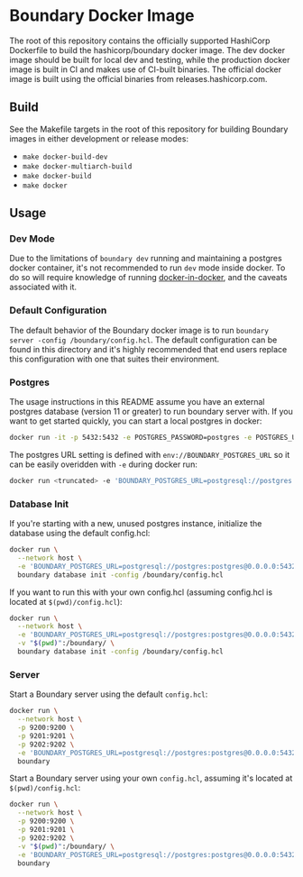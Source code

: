# Boundary Docker Image

The root of this repository contains the officially supported HashiCorp Dockerfile to build the hashicorp/boundary docker image. The dev docker image should be built for local dev and testing, while the production docker image is built in CI and makes use of CI-built binaries. The official docker image is built using the official binaries from releases.hashicorp.com.

## Build

See the Makefile targets in the root of this repository for building Boundary images in either
development or release modes:

  - `make docker-build-dev`
  - `make docker-multiarch-build`
  - `make docker-build`
  - `make docker`

## Usage

### Dev Mode

Due to the limitations of `boundary dev` running and maintaining a postgres docker container, it's not recommended
to run `dev` mode inside docker. To do so will require knowledge of running [docker-in-docker](https://hub.docker.com/_/docker), and the caveats
associated with it. 

### Default Configuration

The default behavior of the Boundary docker image is to run `boundary server -config /boundary/config.hcl`. The default
configuration can be found in this directory and it's highly recommended that end users replace this configuration 
with one that suites their environment. 

### Postgres

The usage instructions in this README assume you have an external postgres database (version 11 or greater) to run 
boundary server with. If you want to get started quickly, you can start a local postgres in docker:

```bash
docker run -it -p 5432:5432 -e POSTGRES_PASSWORD=postgres -e POSTGRES_USER=postgres postgres
```

The postgres URL setting is defined with `env://BOUNDARY_POSTGRES_URL` so it can be easily overidden with `-e`
during docker run:

```bash
docker run <truncated> -e 'BOUNDARY_POSTGRES_URL=postgresql://postgres:postgres@0.0.0.0:5432/postgres?sslmode=disable' <truncated>
```
### Database Init

If you're starting with a new, unused postgres instance, initialize the database using the default config.hcl:

```bash
docker run \
  --network host \
  -e 'BOUNDARY_POSTGRES_URL=postgresql://postgres:postgres@0.0.0.0:5432/postgres?sslmode=disable' \
  boundary database init -config /boundary/config.hcl
```

If you want to run this with your own config.hcl (assuming config.hcl is located at `$(pwd)/config.hcl`):

```bash
docker run \
  --network host \
  -e 'BOUNDARY_POSTGRES_URL=postgresql://postgres:postgres@0.0.0.0:5432/postgres?sslmode=disable' \
  -v "$(pwd)":/boundary/ \
  boundary database init -config /boundary/config.hcl
```

### Server
Start a Boundary server using the default `config.hcl`:

```bash
docker run \
  --network host \
  -p 9200:9200 \
  -p 9201:9201 \
  -p 9202:9202 \
  -e 'BOUNDARY_POSTGRES_URL=postgresql://postgres:postgres@0.0.0.0:5432/postgres?sslmode=disable' \
  boundary
```

Start a Boundary server using your own `config.hcl`, assuming it's located at `$(pwd)/config.hcl`:

```bash
docker run \
  --network host \
  -p 9200:9200 \
  -p 9201:9201 \
  -p 9202:9202 \
  -v "$(pwd)":/boundary/ \
  -e 'BOUNDARY_POSTGRES_URL=postgresql://postgres:postgres@0.0.0.0:5432/postgres?sslmode=disable' \
  boundary
```